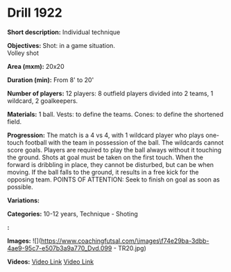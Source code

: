 # Drill 1922

**Short description:**
Individual technique

**Objectives:**
Shot: in a game situation.  
Volley shot

**Area (mxm):**
20x20

**Duration (min):**
From 8' to 20'

**Number of players:**
12 players: 8 outfield players divided into 2 teams, 1 wildcard, 2 goalkeepers.

**Materials:**
1 ball. Vests: to define the teams. Cones: to define the shortened field.

**Progression:**
The match is a 4 vs 4, with 1 wildcard player who plays one-touch football with the team in possession of the ball. The wildcards cannot score goals. Players are required to play the ball always without it touching the ground. Shots at goal must be taken on the first touch. When the forward is dribbling in place, they cannot be disturbed, but can be when moving. If the ball falls to the ground, it results in a free kick for the opposing team. POINTS OF ATTENTION: Seek to finish on goal as soon as possible.

**Variations:**


**Categories:**
10-12 years, Technique - Shoting

**:**


**Images:**
![](https://www.coachingfutsal.com/\images\f74e29ba-3dbb-4ae9-95c7-e507b3a9a770_Dvd.099 - TR20.jpg)

**Videos:**
[Video Link](https://www.youtube.com/embed/kuuGrJUjw_g)
[Video Link](https://www.youtube.com/embed/r6HTovgP4wU)

